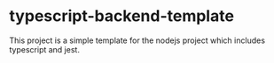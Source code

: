 # typescript-backend-template

This project is a simple template for the nodejs project which includes typescript and jest.
